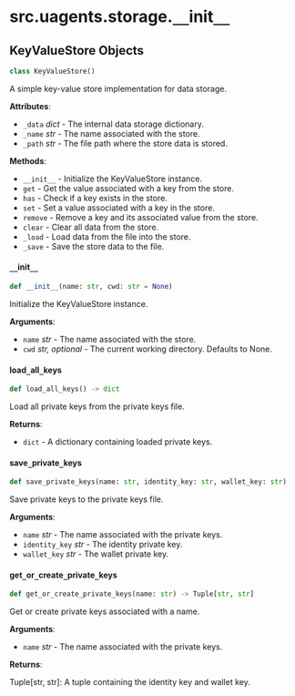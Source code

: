 <a id="src.uagents.storage.__init__"></a>

# src.uagents.storage.`__`init`__`

<a id="src.uagents.storage.__init__.KeyValueStore"></a>

## KeyValueStore Objects

```python
class KeyValueStore()
```

A simple key-value store implementation for data storage.

**Attributes**:

- `_data` _dict_ - The internal data storage dictionary.
- `_name` _str_ - The name associated with the store.
- `_path` _str_ - The file path where the store data is stored.
  

**Methods**:

- `__init__` - Initialize the KeyValueStore instance.
- `get` - Get the value associated with a key from the store.
- `has` - Check if a key exists in the store.
- `set` - Set a value associated with a key in the store.
- `remove` - Remove a key and its associated value from the store.
- `clear` - Clear all data from the store.
- `_load` - Load data from the file into the store.
- `_save` - Save the store data to the file.

<a id="src.uagents.storage.__init__.KeyValueStore.__init__"></a>

#### `__`init`__`

```python
def __init__(name: str, cwd: str = None)
```

Initialize the KeyValueStore instance.

**Arguments**:

- `name` _str_ - The name associated with the store.
- `cwd` _str, optional_ - The current working directory. Defaults to None.

<a id="src.uagents.storage.__init__.load_all_keys"></a>

#### load`_`all`_`keys

```python
def load_all_keys() -> dict
```

Load all private keys from the private keys file.

**Returns**:

- `dict` - A dictionary containing loaded private keys.

<a id="src.uagents.storage.__init__.save_private_keys"></a>

#### save`_`private`_`keys

```python
def save_private_keys(name: str, identity_key: str, wallet_key: str)
```

Save private keys to the private keys file.

**Arguments**:

- `name` _str_ - The name associated with the private keys.
- `identity_key` _str_ - The identity private key.
- `wallet_key` _str_ - The wallet private key.

<a id="src.uagents.storage.__init__.get_or_create_private_keys"></a>

#### get`_`or`_`create`_`private`_`keys

```python
def get_or_create_private_keys(name: str) -> Tuple[str, str]
```

Get or create private keys associated with a name.

**Arguments**:

- `name` _str_ - The name associated with the private keys.
  

**Returns**:

  Tuple[str, str]: A tuple containing the identity key and wallet key.

